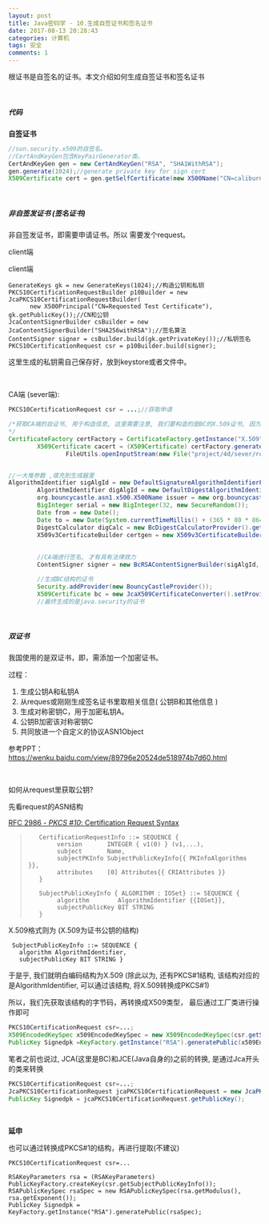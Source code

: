 ```yaml
---
layout: post
title: Java密码学 - 10.生成自签证书和签名证书
date: 2017-08-13 20:28:43
categories: 计算机
tags: 安全 
comments: 1
---
```




根证书是自签名的证书。本文介绍如何生成自签证书和签名证书

<br>

##### 代码

**自签证书**

```java
//sun.security.x509的自签名。
//CertAndKeyGen包含KeyPairGenerator类。
CertAndKeyGen gen = new CertAndKeyGen("RSA", "SHA1WithRSA");
gen.generate(1024);//generate private key for sign cert
X509Certificate cert = gen.getSelfCertificate(new X500Name("CN=caliburn"), (long) 50 * 365 * 24 * 3600);
```

<br>

##### 非自签发证书 (签名证书)

非自签发证书，即需要申请证书。所以 需要发个request。

client端

client端
```
GenerateKeys gk = new GenerateKeys(1024);//构造公钥和私钥
PKCS10CertificationRequestBuilder p10Builder = new JcaPKCS10CertificationRequestBuilder(
      new X500Principal("CN=Requested Test Certificate"), gk.getPublicKey());//CN和公钥
JcaContentSignerBuilder csBuilder = new JcaContentSignerBuilder("SHA256withRSA");//签名算法
ContentSigner signer = csBuilder.build(gk.getPrivateKey());//私钥签名
PKCS10CertificationRequest csr = p10Builder.build(signer);
```

这里生成的私钥需自己保存好，放到keystore或者文件中。

<br>

CA端 (sever端):

```java
PKCS10CertificationRequest csr = ...;//获取申请

/*获取CA端的自证书, 用于构造信息, 这里需要注意, 我们要构造的是BC的X.509证书, 因为这个代码环境都是BC, 用java.security的证书类是不能操作的
*/
CertificateFactory certFactory = CertificateFactory.getInstance("X.509");
		X509Certificate cacert = (X509Certificate) certFactory.generateCertificate(
				FileUtils.openInputStream(new File("project/4d/sever/rootcer.pem")));


//一大堆参数 ,填充到生成器里
AlgorithmIdentifier sigAlgId = new DefaultSignatureAlgorithmIdentifierFinder().find("SHA1withRSA");
		AlgorithmIdentifier digAlgId = new DefaultDigestAlgorithmIdentifierFinder().find(sigAlgId);
		org.bouncycastle.asn1.x500.X500Name issuer = new org.bouncycastle.asn1.x500.X500Name(cacert.getSubjectX500Principal().getName());
		BigInteger serial = new BigInteger(32, new SecureRandom());
		Date from = new Date();
		Date to = new Date(System.currentTimeMillis() + (365 * 80 * 86400000L));
		DigestCalculator digCalc = new BcDigestCalculatorProvider().get(new AlgorithmIdentifier(OIWObjectIdentifiers.idSHA1));
		X509v3CertificateBuilder certgen = new X509v3CertificateBuilder(issuer, serial, from, to, csr.getSubject(), csr.getSubjectPublicKeyInfo());
	
		
		//CA端进行签名, 才有具有法律效力
		ContentSigner signer = new BcRSAContentSignerBuilder(sigAlgId, digAlgId).build(PrivateKeyFactory.createKey(CA的私钥.getEncoded()));

		//生成BC结构的证书
		Security.addProvider(new BouncyCastleProvider());
		X509Certificate bc = new JcaX509CertificateConverter().setProvider("BC").getCertificate(certgen.build(signer));
		//最终生成的是java.security的证书


```

<br>

##### 双证书

我国使用的是双证书，即，需添加一个加密证书。

过程：

  1. 生成公钥A和私钥A
  2. 从reques或刚刚生成签名证书里取相关信息( 公钥B和其他信息 )
  3. 生成对称密钥C，用于加密私钥A。
  4. 公钥B加密该对称密钥C
  5. 共同放进一个自定义的协议ASN1Object

参考PPT：https://wenku.baidu.com/view/89796e20524de518974b7d60.html

<br>

如何从request里获取公钥?

先看request的ASN结构

[RFC 2986 - *PKCS #10*: Certification Request Syntax]( https://tools.ietf.org/html/rfc2986 )

>        CertificationRequestInfo ::= SEQUENCE {
>        ​     version       INTEGER { v1(0) } (v1,...),
>        ​     subject       Name,
>        ​     subjectPKInfo SubjectPublicKeyInfo{{ PKInfoAlgorithms }},
>        ​     attributes    [0] Attributes{{ CRIAttributes }}
>        }
>     
>        SubjectPublicKeyInfo { ALGORITHM : IOSet} ::= SEQUENCE {
>        ​     algorithm        AlgorithmIdentifier {{IOSet}},
>        ​     subjectPublicKey BIT STRING
>        }


X.509格式则为 (X.509为证书公钥的结构)

```
 SubjectPublicKeyInfo ::= SEQUENCE {
   algorithm AlgorithmIdentifier,
   subjectPublicKey BIT STRING }
```

于是乎, 我们就明白编码结构为X.509  (除此以为, 还有PKCS#1结构, 该结构对应的是AlgorithmIdentifier, 可以通过该结构, 将X.509转换成PKCS#1)

所以，我们先获取该结构的字节码，再转换成X509类型， 最后通过工厂类进行操作即可

```java
PKCS10CertificationRequest csr=...;
X509EncodedKeySpec x509EncodedKeySpec = new X509EncodedKeySpec(csr.getSubjectPublicKeyInfo().toASN1Primitive().getEncoded());
PublicKey Signedpk =KeyFactory.getInstance("RSA").generatePublic(x509EncodedKeySpec);
```

笔者之前也说过, JCA(这里是BC)和JCE(Java自身的)之前的转换, 是通过Jca开头的类来转换
```java
PKCS10CertificationRequest csr=...;
JcaPKCS10CertificationRequest jcaPKCS10CertificationRequest = new JcaPKCS10CertificationRequest(csr);
PublicKey Signedpk = jcaPKCS10CertificationRequest.getPublicKey();
```

<br>

**延申**

也可以通过转换成PKCS#1的结构，再进行提取(不建议)
```
PKCS10CertificationRequest csr=...

RSAKeyParameters rsa = (RSAKeyParameters) PublicKeyFactory.createKey(csr.getSubjectPublicKeyInfo());
RSAPublicKeySpec rsaSpec = new RSAPublicKeySpec(rsa.getModulus(), rsa.getExponent());
PublicKey Signedpk = KeyFactory.getInstance("RSA").generatePublic(rsaSpec);
```